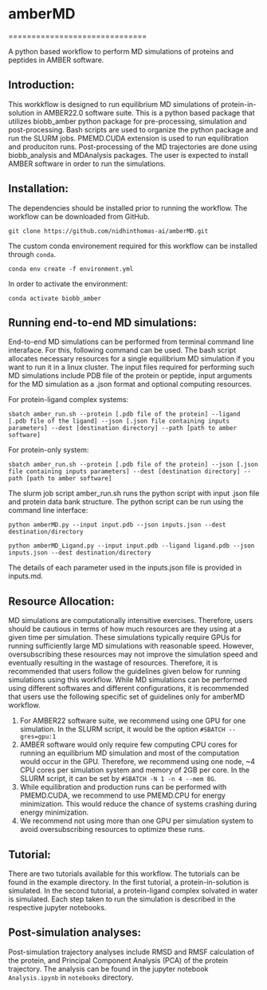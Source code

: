 # amberMD
==============================

A python based workflow to perform MD simulations of proteins and peptides in AMBER software. 

## Introduction:

This workkflow is designed to run equilibrium MD simulations of protein-in-solution in AMBER22.0 software suite. This is a python based package that utilizes biobb_amber python package for pre-processing, simulation and post-processing. Bash scripts are used to organize the python package and run the SLURM jobs. PMEMD.CUDA extension is used to run equilibration and produciton runs. Post-processing of the MD trajectories are done using biobb_analysis and MDAnalysis packages. The user is expected to install AMBER software in order to run the simulations.

## Installation:

The dependencies should be installed prior to running the workflow. The workflow can be downloaded from GitHub.

`git clone https://github.com/nidhinthomas-ai/amberMD.git`  

The custom conda environement required for this workflow can be installed through `conda`.  

`conda env create -f environment.yml`  

In order to activate the environment:  

`conda activate biobb_amber`  

## Running end-to-end MD simulations:

End-to-end MD simulations can be performed from terminal command line interaface. For this, following command can be used. The bash script allocates necessary resources for a single equilibrium MD simulation if you want to run it in a linux cluster. The input files required for performing such MD simulations include PDB file of the protein or peptide, input arguments for the MD simulation as a .json format and optional computing resources. 

For protein-ligand complex systems:  

`sbatch amber_run.sh --protein [.pdb file of the protein] --ligand [.pdb file of the ligand] --json [.json file containing inputs parameters] --dest [destination directory] --path [path to amber software]`

For protein-only system:  

`sbatch amber_run.sh --protein [.pdb file of the protein] --json [.json file containing inputs parameters] --dest [destination directory] --path [path to amber software]`

The slurm job script amber_run.sh runs the python script with input .json file and protein data bank structure. The python script can be run using the command line interface:

`python amberMD.py --input input.pdb --json inputs.json --dest destination/directory`

`python amberMD_Ligand.py --input input.pdb --ligand ligand.pdb --json inputs.json --dest destination/directory`

The details of each parameter used in the inputs.json file is provided in inputs.md. 

## Resource Allocation:

MD simulations are computationally intensitive exercises. Therefore, users should be cautious in terms of how much resources are they using at a given time per simulation. These simulations typically require GPUs for running sufficiently large MD simulations with reasonable speed. However, oversubscribing these resources may not improve the simulation speed and eventually resulting in the wastage of resources. Therefore, it is recommended that users follow the guidelines given below for running simulations using this workflow. While MD simulations can be performed using different softwares and different configurations, it is recommended that users use the following specific set of guidelines only for amberMD workflow. 

1. For AMBER22 software suite, we recommend using one GPU for one simulation. In the SLURM script, it would be the option `#SBATCH --gres=gpu:1`
2. AMBER software would only require few computing CPU cores for running an equilibrium MD simulation and most of the computation would occur in the GPU. Therefore, we recommend using one node, ~4 CPU cores per simulation system and memory of 2GB per core. In the SLURM script, it can be set by `#SBATCH -N 1 -n 4 --mem 8G`.
3. While equilibration and production runs can be performed with PMEMD.CUDA, we recommend to use PMEMD.CPU for energy minimization. This would reduce the chance of systems crashing during energy minimization.
4. We recommend not using more than one GPU per simulation system to avoid oversubscribing resources to optimize these runs. 

## Tutorial:

There are two tutorials available for this workflow. The tutorials can be found in the example directory. In the first tutorial, a protein-in-solution is simulated. In the second tutorial, a protein-ligand complex solvated in water is simulated. Each step taken to run the simulation is described in the respective jupyter notebooks. 

## Post-simulation analyses:

Post-simulation trajectory analyses include RMSD and RMSF calculation of the protein, and Principal Component Analysis (PCA) of the protein trajectory. The analysis can be found in the jupyter notebook `Analysis.ipynb` in `notebooks` directory. 

